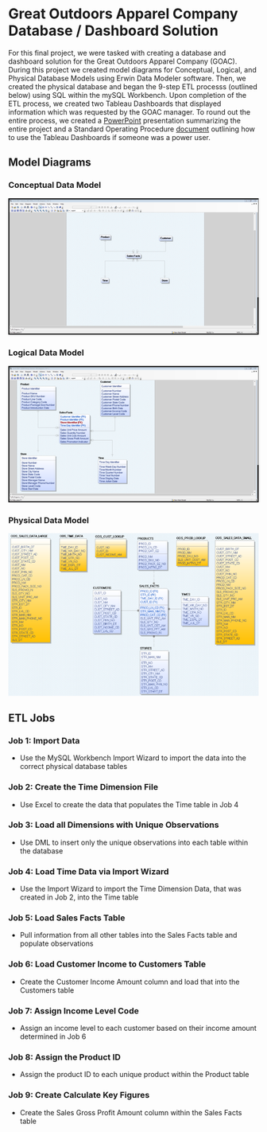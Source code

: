 # Great Outdoors Apparel Company Database / Dashboard Solution
For this final project, we were tasked with creating a database and dashboard solution for the Great Outdoors Apparel Company (GOAC). During this project we created model diagrams for Conceptual, Logical, and Physical Database Models using Erwin Data Modeler software. Then, we created the physical database and began the 9-step ETL processs (outlined below) using SQL within the mySQL Workbench. Upon completion of the ETL process, we created two Tableau Dashboards that displayed information which was requested by the GOAC manager. To round out the entire process, we created a [PowerPoint](https://github.com/brettv30/GOAC-Database-Dashboard-Solution/blob/main/Documents/Final%20Presentation%20and%20Standard%20Operating%20Procedure/CSC-380%20Final%20presentation%20-%20Brett%20Vogelsang.pptx) presentation summarizing the entire project and a Standard Operating Procedure [document](https://github.com/brettv30/GOAC-Database-Dashboard-Solution/blob/main/Documents/Final%20Presentation%20and%20Standard%20Operating%20Procedure/GOAC%20Analytic%20Solutions%20SOP.docx) outlining how to use the Tableau Dashboards if  someone was a power user. 

## Model Diagrams
### Conceptual Data Model
![first image](https://github.com/brettv30/GOAC-Database-Dashboard-Solution/blob/main/images/CDM-View.png)

### Logical Data Model
![second image](https://github.com/brettv30/GOAC-Database-Dashboard-Solution/blob/main/images/LDM-View.png)

### Physical Data Model
![third image](https://github.com/brettv30/GOAC-Database-Dashboard-Solution/blob/main/images/PDM-View.png)

## ETL Jobs
### Job 1: Import Data
- Use the MySQL Workbench Import Wizard to import the data into the correct physical database tables

### Job 2: Create the Time Dimension File
- Use Excel to create the data that populates the Time table in Job 4

### Job 3: Load all Dimensions with Unique Observations
- Use DML to insert only the unique observations into each table within the database

### Job 4: Load Time Data via Import Wizard
- Use the Import Wizard to import the Time Dimension Data, that was created in Job 2, into the Time table

### Job 5: Load Sales Facts Table
- Pull information from all other tables into the Sales Facts table and populate observations

### Job 6: Load Customer Income to Customers Table
- Create the Customer Income Amount column and load that into the Customers table

### Job 7: Assign Income Level Code
- Assign an income level to each customer based on their income amount determined in Job 6

### Job 8: Assign the Product ID
- Assign the product ID to each unique product within the Product table

### Job 9: Create Calculate Key Figures
- Create the Sales Gross Profit Amount column within the Sales Facts table
